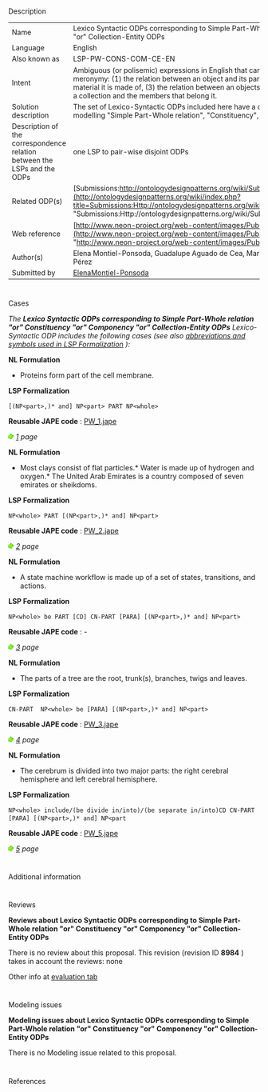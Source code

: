 # 

 Description




|  |  |
| --- | --- |
|  Name  |  Lexico Syntactic ODPs corresponding to Simple Part-Whole relation "or" Constituency "or" Componency "or" Collection-Entity ODPs  |
|  Language  |  English  |
|  Also known as  |  LSP-PW-CONS-COM-CE-EN  |
|  Intent  |  Ambiguous (or polisemic) expressions in English that can state for different types of relations of meronymy: (1) the relation between an object and its parts, (2) the relation between an object and the material it is made of, (3) the relation between an objects and its proper parts, or (4) the relations between a collection and the members that belong it.  |
|  Solution description  |  The set of Lexico-Syntactic ODPs included here have a correspondence to four Content ODPs for modelling "Simple Part-Whole relation", "Constituency", "Componency" or "Collection-Entity".  |
|  Description of the correspondence relation between the LSPs and the ODPs  |  one LSP to pair-wise disjoint ODPs  |
|  Related ODP(s)  | [Submissions:http://ontologydesignpatterns.org/wiki/Submissions:ContentOPs](http://ontologydesignpatterns.org/wiki/index.php?title=Submissions:Http://ontologydesignpatterns.org/wiki/Submissions:ContentOPs&action=edit&redlink=1 "Submissions:Http://ontologydesignpatterns.org/wiki/Submissions:ContentOPs (not yet written)")  |
|  Web reference  | [http://www.neon-project.org/web-content/images/Publications/neon\_2008\_d2.5.1.pdf](http://www.neon-project.org/web-content/images/Publications/neon_2008_d2.5.1.pdf "http://www.neon-project.org/web-content/images/Publications/neon_2008_d2.5.1.pdf")  |
|  Author(s)  |  Elena Montiel-Ponsoda, Guadalupe Aguado de Cea, Mari Carmen Suárez-Figueroa, Asunción Gómez-Pérez  |
|  Submitted by  | [ElenaMontiel-Ponsoda](../User/ElenaMontiel-Ponsoda "User:ElenaMontiel-Ponsoda")  |



  





# 

 Cases



_The
 __Lexico Syntactic ODPs corresponding to Simple Part-Whole relation "or" Constituency "or" Componency "or" Collection-Entity ODPs__ 
 Lexico-Syntactic ODP includes the following cases (see also
 [abbreviations and symbols used in LSP Formalization](../Community/LSPSymbols "Community:LSPSymbols") 
 ):_ 




  







__NL Formulation__ 



* Proteins form part of the cell membrane.


__LSP Formalization__ 




```
[(NP<part>,)* and] NP<part> PART NP<whole>

```


__Reusable JAPE code__ 
 :
 [PW\_1.jape](public/images/d/db/PW_1.jape "PW 1.jape") 






[![](public/images/thumb/8/87/ArrowRight.gif/11px-ArrowRight.gif)](../Image/ArrowRight.gif "ArrowRight.gif")
_[1](Submissions%253ALexico_Syntactic_ODPs_corresponding_to_Simple_Part-Whole_relation_%2522or%2522_Constituency_%2522or%2522_Componency_%2522or%2522_Collection-Entity_ODPs/1.html "Submissions:Lexico Syntactic ODPs corresponding to Simple Part-Whole relation \"or\" Constituency \"or\" Componency \"or\" Collection-Entity ODPs/1") 
 page_ 






__NL Formulation__ 



* Most clays consist of flat particles.* Water is made up of hydrogen and oxygen.* The United Arab Emirates is a country composed of seven emirates or sheikdoms.


__LSP Formalization__ 




```
NP<whole> PART [(NP<part>,)* and] NP<part>

```


__Reusable JAPE code__ 
 :
 [PW\_2.jape](public/images/8/89/PW_2.jape "PW 2.jape") 






[![](public/images/thumb/8/87/ArrowRight.gif/11px-ArrowRight.gif)](../Image/ArrowRight.gif "ArrowRight.gif")
_[2](Submissions%253ALexico_Syntactic_ODPs_corresponding_to_Simple_Part-Whole_relation_%2522or%2522_Constituency_%2522or%2522_Componency_%2522or%2522_Collection-Entity_ODPs/2.html "Submissions:Lexico Syntactic ODPs corresponding to Simple Part-Whole relation \"or\" Constituency \"or\" Componency \"or\" Collection-Entity ODPs/2") 
 page_ 






__NL Formulation__ 



* A state machine workflow is made up of a set of states, transitions, and actions.


__LSP Formalization__ 




```
NP<whole> be PART [CD] CN-PART [PARA] [(NP<part>,)* and] NP<part>

```


__Reusable JAPE code__ 
 : -
 





[![](public/images/thumb/8/87/ArrowRight.gif/11px-ArrowRight.gif)](../Image/ArrowRight.gif "ArrowRight.gif")
_[3](Submissions%253ALexico_Syntactic_ODPs_corresponding_to_Simple_Part-Whole_relation_%2522or%2522_Constituency_%2522or%2522_Componency_%2522or%2522_Collection-Entity_ODPs/3.html "Submissions:Lexico Syntactic ODPs corresponding to Simple Part-Whole relation \"or\" Constituency \"or\" Componency \"or\" Collection-Entity ODPs/3") 
 page_ 






__NL Formulation__ 



* The parts of a tree are the root, trunk(s), branches, twigs and leaves.


__LSP Formalization__ 




```
CN-PART  NP<whole> be [PARA] [(NP<part>,)* and] NP<part>

```


__Reusable JAPE code__ 
 :
 [PW\_3.jape](public/images/4/48/PW_3.jape "PW 3.jape") 






[![](public/images/thumb/8/87/ArrowRight.gif/11px-ArrowRight.gif)](../Image/ArrowRight.gif "ArrowRight.gif")
_[4](Submissions%253ALexico_Syntactic_ODPs_corresponding_to_Simple_Part-Whole_relation_%2522or%2522_Constituency_%2522or%2522_Componency_%2522or%2522_Collection-Entity_ODPs/4.html "Submissions:Lexico Syntactic ODPs corresponding to Simple Part-Whole relation \"or\" Constituency \"or\" Componency \"or\" Collection-Entity ODPs/4") 
 page_ 






__NL Formulation__ 



* The cerebrum is divided into two major parts: the right cerebral hemisphere and left cerebral hemisphere.


__LSP Formalization__ 




```
NP<whole> include/(be divide in/into)/(be separate in/into)CD CN-PART [PARA] [(NP<part>,)* and] NP<part

```


__Reusable JAPE code__ 
 :
 [PW\_5.jape](public/images/7/7a/PW_5.jape "PW 5.jape") 






[![](public/images/thumb/8/87/ArrowRight.gif/11px-ArrowRight.gif)](../Image/ArrowRight.gif "ArrowRight.gif")
_[5](Submissions%253ALexico_Syntactic_ODPs_corresponding_to_Simple_Part-Whole_relation_%2522or%2522_Constituency_%2522or%2522_Componency_%2522or%2522_Collection-Entity_ODPs/5.html "Submissions:Lexico Syntactic ODPs corresponding to Simple Part-Whole relation \"or\" Constituency \"or\" Componency \"or\" Collection-Entity ODPs/5") 
 page_ 




# 

 Additional information



# 

 Reviews




__Reviews about Lexico Syntactic ODPs corresponding to Simple Part-Whole relation "or" Constituency "or" Componency "or" Collection-Entity ODPs__ 


 There is no review about this proposal.
This revision (revision ID
 __8984__ 
 ) takes in account the reviews: none
 



 Other info at
 [evaluation tab](http://ontologydesignpatterns.org/wiki/index.php?title=Submissions:Lexico_Syntactic_ODPs_corresponding_to_Simple_Part-Whole_relation_%22or%22_Constituency_%22or%22_Componency_%22or%22_Collection-Entity_ODPs&action=evaluation "http://ontologydesignpatterns.org/wiki/index.php?title=Submissions:Lexico_Syntactic_ODPs_corresponding_to_Simple_Part-Whole_relation_%22or%22_Constituency_%22or%22_Componency_%22or%22_Collection-Entity_ODPs&action=evaluation") 





  





# 

 Modeling issues




__Modeling issues about Lexico Syntactic ODPs corresponding to Simple Part-Whole relation "or" Constituency "or" Componency "or" Collection-Entity ODPs__ 


 There is no Modeling issue related to this proposal.
 




  





# 

 References
